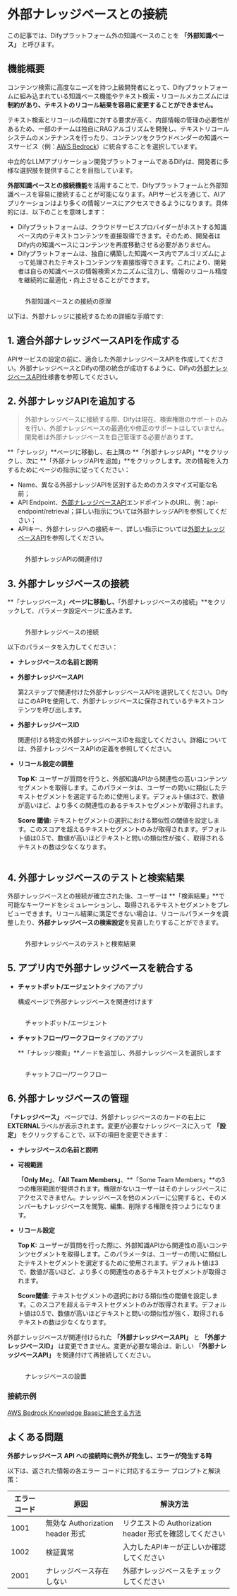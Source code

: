 # 外部ナレッジベースとの接続

この記事では、Difyプラットフォーム外の知識ベースのことを **「外部知識ベース」** と呼びます。

## 機能概要

コンテンツ検索に高度なニーズを持つ上級開発者にとって、Difyプラットフォームに組み込まれている知識ベース機能やテキスト検索・リコールメカニズムには**制約があり、テキストのリコール結果を容易に変更することができません。**

テキスト検索とリコールの精度に対する要求が高く、内部情報の管理の必要性があるため、一部のチームは独自にRAGアルゴリズムを開発し、テキストリコールシステムのメンテナンスを行ったり、コンテンツをクラウドベンダーの知識ベースサービス（例：[AWS Bedrock](https://aws.amazon.com/bedrock/)）に統合することを選択しています。

中立的なLLMアプリケーション開発プラットフォームであるDifyは、開発者に多様な選択肢を提供することを目指しています。

**外部知識ベースとの接続機能**を活用することで、Difyプラットフォームと外部知識ベースを容易に接続することが可能になります。APIサービスを通じて、AIアプリケーションはより多くの情報ソースにアクセスできるようになります。具体的には、以下のことを意味します：

* Difyプラットフォームは、クラウドサービスプロバイダーがホストする知識ベース内のテキストコンテンツを直接取得できます。そのため、開発者はDify内の知識ベースにコンテンツを再度移動させる必要がありません。
* Difyプラットフォームは、独自に構築した知識ベース内でアルゴリズムによって処理されたテキストコンテンツを直接取得できます。これにより、開発者は自らの知識ベースの情報検索メカニズムに注力し、情報のリコール精度を継続的に最適化・向上させることができます。

<figure><img src="../../../zh_CN/.gitbook/assets/image (1).png" alt=""><figcaption><p>外部知識ベースとの接続の原理</p></figcaption></figure>

以下は、外部ナレッジに接続するための詳細な手順です:

## 1. 適合外部ナレッジベースAPIを作成する

APIサービスの設定の前に、適合した外部ナレッジベースAPIを作成してください。外部ナレッジベースとDifyの間の統合が成功するように、Difyの[外部ナレッジベースAPI](external-knowledge-api-documentation.md)仕様書を参照してください。

## 2. 外部ナレッジAPIを追加する

> 外部ナレッジベースに接続する際、Difyは現在、検索権限のサポートのみを行い、外部ナレッジベースの最適化や修正のサポートはしていません。開発者は外部ナレッジベースを自己管理する必要があります。

**「ナレッジ」**ページに移動し、右上隅の **「外部ナレッジAPI」**をクリックし、次に **「外部ナレッジAPIを追加」**をクリックします。次の情報を入力するためにページの指示に従ってください：

* Name、異なる外部ナレッジAPIを区別するためのカスタマイズ可能な名前；
* API Endpoint、[外部ナレッジベースAPI](external-knowledge-api-documentation.md)エンドポイントのURL、例：api-endpoint/retrieval；詳しい指示については外部ナレッジAPIを参照してください；
* APIキー、外部ナレッジへの接続キー、詳しい指示については[外部ナレッジベースAPI](external-knowledge-api-documentation.md)を参照してください。

<figure><img src="../../../img/connect-kb-1-en.png" alt=""><figcaption><p>外部ナレッジAPIの関連付け</p></figcaption></figure>

## 3.  外部ナレッジベースの接続

**「ナレッジベース」**ページに移動し、**「外部ナレッジベースの接続」**をクリックして、パラメータ設定ページに進みます。

<figure><img src="../../../img/connect-kb-2-en.png" alt=""><figcaption><p>外部ナレッジベースの接続</p></figcaption></figure>

以下のパラメータを入力してください：

* **ナレッジベースの名前と説明**

*   **外部ナレッジベースAPI**

    第2ステップで関連付けた外部ナレッジベースAPIを選択してください。DifyはこのAPIを使用して、外部ナレッジベースに保存されているテキストコンテンツを呼び出します。

* **外部ナレッジベースID**

    関連付ける特定の外部ナレッジベースIDを指定してください。詳細については、外部ナレッジベースAPIの定義を参照してください。

* **リコール設定の調整**

    **Top K:** ユーザーが質問を行うと、外部知識APIから関連性の高いコンテンツセグメントを取得します。このパラメータは、ユーザーの問いに類似したテキストセグメントを選定するために使用します。デフォルト値は3で、数値が高いほど、より多くの関連性のあるテキストセグメントが取得されます。

    **Score 閾値:** テキストセグメントの選択における類似性の閾値を設定します。このスコアを超えるテキストセグメントのみが取得されます。デフォルト値は0.5で、数値が高いほどテキストと問いの類似性が強く、取得されるテキストの数は少なくなります。

<figure><img src="../../../img/connect-kb-3-en.webp" alt=""><figcaption></figcaption></figure>

## 4.  外部ナレッジベースのテストと検索結果

外部ナレッジベースとの接続が確立された後、ユーザーは **「検索結果」**で可能なキーワードをシミュレーションし、取得されるテキストセグメントをプレビューできます。リコール結果に満足できない場合は、リコールパラメータを調整したり、**外部ナレッジベースの検索設定**を見直したりすることができます。

<figure><img src="../../../img/connect-kb-4-en.png" alt=""><figcaption><p>外部ナレッジベースのテストと検索結果</p></figcaption></figure>

## 5.  アプリ内で外部ナレッジベースを統合する

*   **チャットボット/エージェント**タイプのアプリ

    構成ページで外部ナレッジベースを関連付けます

<figure><img src="../../../img/connect-kb-5-en.png" alt=""><figcaption><p>チャットボット/エージェント</p></figcaption></figure>

*   **チャットフロー/ワークフロー**タイプのアプリ

    **「ナレッジ検索」**ノードを追加し、外部ナレッジベースを選択します

<figure><img src="../../../img/connect-kb-6-en.png" alt=""><figcaption><p>チャットフロー/ワークフロー</p></figcaption></figure>

## 6.  外部ナレッジベースの管理

**「ナレッジベース」** ページでは、外部ナレッジベースのカードの右上に**EXTERNAL**ラベルが表示されます。変更が必要なナレッジベースに入って **「設定」** をクリックすることで、以下の項目を変更できます：

* **ナレッジベースの名前と説明**

*   **可視範囲**

    **「Only Me」**、**「All Team Members」**、**「Some Team Members」**の3つの権限範囲が提供されます。権限がないユーザーはそのナレッジベースにアクセスできません。ナレッジベースを他のメンバーに公開すると、そのメンバーもナレッジベースを閲覧、編集、削除する権限を持つようになります。

*   **リコール設定**

    **Top K:** ユーザーが質問を行った際に、外部知識APIから関連性の高いコンテンツセグメントを取得します。このパラメータは、ユーザーの問いに類似したテキストセグメントを選定するために使用されます。デフォルト値は3で、数値が高いほど、より多くの関連性のあるテキストセグメントが取得されます。

    **Score閾値:** テキストセグメントの選択における類似性の閾値を設定します。このスコアを超えるテキストセグメントのみが取得されます。デフォルト値は0.5で、数値が高いほどテキストと問いの類似性が強く、取得されるテキストの数は少なくなります。

外部ナレッジベースが関連付けられた **「外部ナレッジベースAPI」** と **「外部ナレッジベースID」** は変更できません。変更が必要な場合は、新しい **「外部ナレッジベースAPI」** を関連付けて再接続してください。

<figure><img src="../../../img/connect-kb-7-en.webp" alt=""><figcaption><p>ナレッジベースの設置</p></figcaption></figure>

### 接続示例

[AWS Bedrock Knowledge Baseに統合する方法](../../learn-more/use-cases/how-to-connect-aws-bedrock.md "mention")

## よくある問題

**外部ナレッジベース API への接続時に例外が発生し、エラーが発生する時**

以下は、返された情報の各エラー コードに対応するエラー プロンプトと解決策：

| エラーコード | 原因                                | 解決方法                                                   |
| ---------- | ----------------------------------- | ----------------------------------------------------------- |
| 1001       | 無効な Authorization header 形式 | リクエストの Authorization header 形式を確認してください |
| 1002       | 検証異常                         | 入力したAPIキーが正しいか確認してください                 |
| 2001       | ナレッジベース存在しない           | 外部ナレッジベースをチェックしてください                  |

